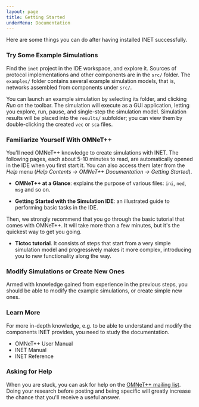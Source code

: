 ```yaml
---
layout: page
title: Getting Started
underMenu: Documentation
---
```


Here are some things you can do after having installed INET successfully.

### Try Some Example Simulations

Find the `inet` project in the IDE workspace, and explore it.
Sources of protocol implementations and other components are in the `src/` folder.
The `examples/` folder contains several example simulation models, that is,
networks assembled from components under `src/`.

You can launch an example simulation by selecting its folder, and clicking *Run*
on the toolbar. The simulation will execute as a GUI application, letting you
explore, run, pause, and single-step the simulation model. Simulation results
will be placed into the `results/` subfolder; you can view them by
double-clicking the created `vec` or `sca` files.

### Familiarize Yourself With OMNeT++

You'll need OMNeT++ knowledge to create simulations with INET. The following
pages, each about 5-10 minutes to read, are automatically opened in the IDE
when you first start it. You can also access them later from the *Help* menu
(*Help Contents -> OMNeT++ Documentation -> Getting Started*).

* **OMNeT++ at a Glance**: explains the purpose of various files: `ini`, `ned`, `msg` and so on.

* **Getting Started with the Simulation IDE**: an illustrated guide to performing basic tasks in the IDE.

Then, we strongly recommend that you go through the basic tutorial that comes with OMNeT++.
It will take more than a few minutes, but it's the quickest way to get you going.

* **Tictoc tutorial**. It consists of steps that start from a very simple simulation model
  and progressively makes it more complex, introducing you to new functionality along the way.

### Modify Simulations or Create New Ones

Armed with knowledge gained from experience in the previous steps, you should be
able to modify the example simulations, or create simple new ones.

### Learn More

For more in-depth knowledge, e.g. to be able to understand and modify
the components INET provides, you need to study the documentation.

* OMNeT++ User Manual
* INET Manual
* INET Reference

### Asking for Help

When you are stuck, you can ask for help on the
<a href="https://groups.google.com/forum/?fromgroups#!forum/omnetpp" target="_blank">OMNeT++ mailing list</a>.
Doing your research before posting and being specific will greatly increase
the chance that you'll receive a useful answer.

